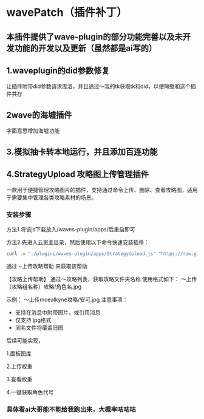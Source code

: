 # wavePatch（插件补丁）

## 本插件提供了wave-plugin的部分功能完善以及未开发功能的开发以及更新（虽然都是ai写的）

## 1.waveplugin的did参数修复

让插件附带did参数请求库洛，并且通过～我的tk获取tk和did，以便隔壁和这个插件共存

## 2wave的海墟插件

字面意思增加海墟功能

## 3.模拟抽卡转本地运行，并且添加百连功能

## 4.StrategyUpload 攻略图上传管理插件

一款用于便捷管理攻略图片的插件，支持通过命令上传、删除、查看攻略图，适用于需要集中管理各类攻略素材的场景。


### 安装步骤

方法1.将该js下载放入/waves-plugin/apps/后重启即可

方法2.先进入云崽主目录，然后使用以下命令快速安装插件：

```bash
curl -o "./plugins/waves-plugin/apps/StrategyUpload.js" "https://raw.githubusercontent.com/zqyaila/wavePatch/main/StrategyUpload.js"
```

通过 ~上传攻略帮助 来获取该帮助

【攻略上传帮助】
通过～攻略列表，获取攻略文件夹名称
使用格式如下：
～上传（攻略组名称）攻略/角色名.jpg

示例：
～上传moealkyne攻略/安可.jpg
注意事项：
- 支持在消息中附带图片，或引用消息
- 仅支持 jpg格式
- 同名文件将覆盖旧图


后续可能实现，

1.面板图库

2.上传权重

3.查看权重

4.一键获取角色代号

### 具体看ai大哥能不能给我跑出来，大概率咕咕咕
